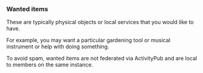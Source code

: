 ### Wanted items
These are typically physical objects or local services that you would like to have.

For example, you may want a particular gardening tool or musical instrument or help with doing something.

To avoid spam, wanted items are not federated via ActivityPub and are local to members on the same instance.
